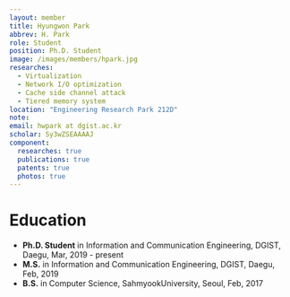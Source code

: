 ```yaml
---
layout: member
title: Hyungwon Park
abbrev: H. Park
role: Student
position: Ph.D. Student
image: /images/members/hpark.jpg
researches:
  - Virtualization
  - Network I/O optimization
  - Cache side channel attack
  - Tiered memory system
location: "Engineering Research Park 212D"
note: 
email: hwpark at dgist.ac.kr
scholar: Sy3wZSEAAAAJ
component:
  researches: true
  publications: true
  patents: true
  photos: true
---
```


# Education
* **Ph.D. Student** in Information and Communication Engineering, DGIST, Daegu, Mar, 2019 - present
* **M.S.** in Information and Communication Engineering, DGIST, Daegu, Feb, 2019
* **B.S.** in Computer Science, SahmyookUniversity, Seoul, Feb, 2017
